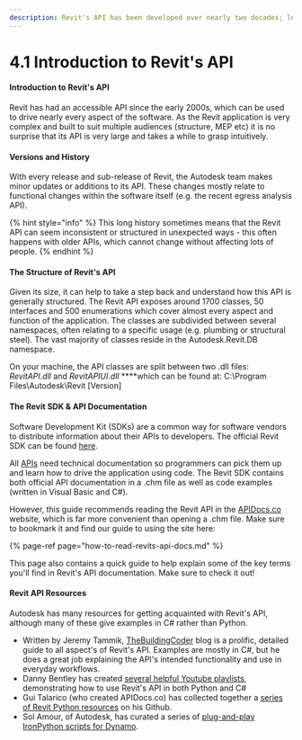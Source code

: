 ```yaml
---
description: Revit's API has been developed over nearly two decades; let's get to know it!
---
```


# 4.1 Introduction to Revit's API

#### Introduction to Revit's API

Revit has had an accessible API since the early 2000s, which can be used to drive nearly every aspect of the software. As the Revit application is very complex and built to suit multiple audiences \(structure, MEP etc\) it is no surprise that its API is very large and takes a while to grasp intuitively.

#### Versions and History

With every release and sub-release of Revit, the Autodesk team makes minor updates or additions to its API. These changes mostly relate to functional changes within the software itself \(e.g. the recent egress analysis API\).

{% hint style="info" %}
This long history sometimes means that the Revit API can seem inconsistent or structured in unexpected ways - this often happens with older APIs, which cannot change without affecting lots of people.
{% endhint %}

#### The Structure of Revit's API

Given its size, it can help to take a step back and understand how this API is generally structured. The Revit API exposes around 1700 classes, 50 interfaces and 500 enumerations which cover almost every aspect and function of the application. The classes are subdivided between several namespaces, often relating to a specific usage \(e.g. plumbing or structural steel\). The vast majority of classes reside in the Autodesk.Revit.DB namespace.

On your machine, the API classes are split between two .dll files: _RevitAPI.dll_ and _RevitAPIUI.dll_ ****which can be found at: C:\Program Files\Autodesk\Revit \[Version\]

#### The Revit SDK & API Documentation

Software Development Kit \(SDKs\) are a common way for software vendors to distribute information about their APIs to developers. The official Revit SDK can be found [here](https://knowledge.autodesk.com/support/revit-products/learn-explore/caas/CloudHelp/cloudhelp/2019/ENU/Revit-Customize/files/GUID-D7E8694D-7DB3-41CA-A0F3-AF64DC2DA015-htm.html).

All [APIs](how-to-read-revits-api-docs.md) need technical documentation so programmers can pick them up and learn how to drive the application using code. The Revit SDK contains both official API documentation  in a .chm file as well as code examples \(written in Visual Basic and C\#\).

However, this guide recommends reading the Revit API in the [APIDocs.co](https://apidocs.co/) website, which is far more convenient than opening a .chm file. Make sure to bookmark it and find our guide to using the site here:

{% page-ref page="how-to-read-revits-api-docs.md" %}

This page also contains a quick guide to help explain some of the key terms you'll find in Revit's API documentation. Make sure to check it out!

#### Revit API Resources

Autodesk has many resources for getting acquainted with Revit's API, although many of these give examples in C\# rather than Python.

* Written by Jeremy Tammik, [TheBuildingCoder](http://thebuildingcoder.typepad.com/) blog is a prolific, detailed guide to all aspect's of Revit's API. Examples are mostly in C\#, but he does a great job explaining the API's intended functionality and use in everyday workflows.
* Danny Bentley has created [several helpful Youtube playlists](https://www.youtube.com/channel/UC1Dx-jGyRbvvHzZ8ZyGWF5w/playlists), demonstrating how to use Revit's API in both Python and C\#
* Gui Talarico \(who created APIDocs.co\) has collected together a [series of Revit Python resources](https://github.com/gtalarico/python-revit-resources) on his Github.
* Sol Amour, of Autodesk, has curated a series of [plug-and-play IronPython scripts for Dynamo](https://github.com/Amoursol/dynamoPython).

